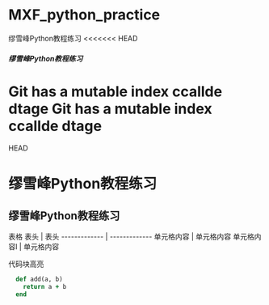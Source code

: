 # MXF_python_practice
缪雪峰Python教程练习
<<<<<<< HEAD
##### 缪雪峰Python教程练习
 Git has a mutable index  ccallde dtage
 Git has a mutable index  ccallde dtage
=======
HEAD
# 缪雪峰Python教程练习
## 缪雪峰Python教程练习

表格
  表头  | 表头
  ------------- | -------------
 单元格内容  | 单元格内容
 单元格内容l  | 单元格内容

 代码块高亮
```ruby
  def add(a, b)
    return a + b
  end
```
